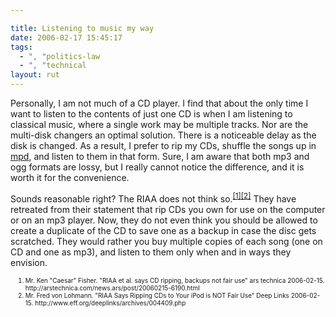 ```yaml
---

title: Listening to music my way
date: 2006-02-17 15:45:17
tags:
  - ", "politics-law
  - ", "technical
layout: rut
---
```



<p>Personally, I am not much of a CD player.  I find that about the only time I want to listen to the contents of just one CD is when I am listening to classical music, where a single work may be multiple tracks.  Nor are the multi-disk changers an optimal solution.  There is a noticeable delay as the disk is changed. As a result, I prefer to rip my CDs, shuffle the songs up in <a href="http://www.musicpd.org/" title="Music Player Daemon Homepage">mpd</a>, and listen to them in that form.  Sure, I am aware that both mp3 and ogg formats are lossy, but I really cannot notice the difference, and it is worth it for the convenience.</p>  <p>Sounds reasonable right?  The RIAA does not think so.<sup><a href="http://arstechnica.com/news.ars/post/20060215-6190.html" title="RIAA et al. says CD ripping, backups not fair use">[1]</a><a href="http://www.eff.org/deeplinks/archives/004409.php" title="RIAA Says Ripping CDs to Your iPod is NOT Fair Use">[2]</a></sup> They have retreated from their statement that rip CDs you own for use on the computer or on an mp3 player.  Now, they do not even think you should be allowed to create a duplicate of the CD to save one as a backup in case the disc gets scratched.  They would rather you buy multiple copies of each song (one on CD and one as mp3), and listen to them only when and in ways they envision.</p>  <ol><font size="-2"><li><font size="-2">Mr. Ken "Caesar" Fisher.  "RIAA et al. says CD ripping, backups not fair use" ars technica 2006-02-15. http://arstechnica.com/news.ars/post/20060215-6190.html</font></li><li><font size="-2">Mr. Fred von Lohmann.  "RIAA Says Ripping CDs to Your iPod is NOT Fair Use" Deep Links 2006-02-15. http://www.eff.org/deeplinks/archives/004409.php </font></li></font></ol>

